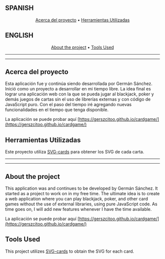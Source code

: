## SPANISH

<p align="center">
  <a href="#acerca-del-proyecto">Acerca del proyecto</a> •
  <a href="#herramientas-utilizadas">Herramientas Utilizadas</a>
</p>

## ENGLISH

<p align="center">
  <a href="#about-the-project">About the project</a> •
  <a href="#tools-used">Tools Used</a>
</p>

---

---

## Acerca del proyecto

Esta aplicación fue y continúa siendo desarrollada por Germán Sánchez.
Inició como un proyecto a desarrollar en mi tiempo libre. La idea final es lograr una aplicación web con la que se pueda jugar al blackjack, poker y demás juegos de cartas sin el uso de librerías externas y con código de JavaScript puro. Con el paso del tiempo iré agregando nuevas funcionalidades en el tiempo que tenga disponible.

La aplicación se puede probar aquí [https://gerszcitoo.github.io/cardgame/](https://gerszcitoo.github.io/cardgame/)

## Herramientas Utilizadas

Este proyecto utiliza [SVG-cards](https://github.com/htdebeer/SVG-cards) para obtener los SVG de cada carta.

---

---

## About the project

This application was and continues to be developed by Germán Sánchez.
It started as a project to work on in my free time. The ultimate idea is to create a web application where you can play blackjack, poker, and other card games without the use of external libraries, using pure JavaScript code. As time goes on, I will add new features whenever I have the time available.

La aplicación se puede probar aquí [https://gerszcitoo.github.io/cardgame/](https://gerszcitoo.github.io/cardgame/)

## Tools Used

This project utilizes [SVG-cards](https://github.com/htdebeer/SVG-cards) to obtain the SVG for each card.
